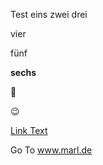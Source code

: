 Test eins zwei drei

vier

fünf

**sechs**

:whale:

:wink:

[Link Text](https://www.uni-koeln.de)

Go To www.marl.de 
